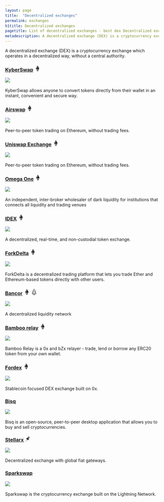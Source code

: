 ```yaml
---
layout: page
title:  "Decentralized exchanges"
permalink: exchanges
h1title: Decentralized exchanges
pagetitle: List of decentralized exchanges - best dex Decentralized exchanges    
metadescription: A decentralized exchange (DEX) is a cryptocurrency exchange which operates in a decentralized way, without a central authority.
---
```

A decentralized exchange (DEX) is a cryptocurrency exchange which operates in a decentralized way, without a central authority.

### [KyberSwap](https://kyberswap.com/swap/eth-dai) ![](/images/ether.png)

![](//image.thum.io/get/width/500/crop/600/https://kyberswap.com/swap/eth-dai)

KyberSwap allows anyone to convert tokens directly from their wallet in an instant, convenient and secure way.

### [Airswap](https://www.airswap.io/) ![](/images/ether.png)

![](//image.thum.io/get/width/500/crop/600/https://www.airswap.io/)

Peer-to-peer token trading on Ethereum, without trading fees.

### [Uniswap Exchange](https://uniswap.exchange) ![](/images/ether.png)

![](//image.thum.io/get/width/500/crop/600/https://uniswap.exchange)

Peer-to-peer token trading on Ethereum, without trading fees.

### [Omega One](https://dark.omega.one/) ![](/images/ether.png)

![](//image.thum.io/get/width/500/crop/600/https://dark.omega.one/)

An independent, inter-broker wholesaler of dark liquidity for institutions that connects all liquidity and trading venues

### [IDEX](https://auroradao.com/platform/idex/) ![](/images/ether.png)

![](//image.thum.io/get/width/500/crop/600/https://auroradao.com/platform/idex/)

A decentralized, real-time, and non-custodial token exchange.

### [ForkDelta](https://forkdelta.app/) ![](/images/ether.png)

![](//image.thum.io/get/width/500/crop/600/https://forkdelta.app/)

ForkDelta is a decentralized trading platform that lets you trade Ether and Ethereum-based tokens directly with other users.

### [Bancor](https://www.bancor.network/) ![](/images/ether.png) ![](/images/eos.png)

![](//image.thum.io/get/width/500/crop/600/https://www.bancor.network/)

A decentralized liquidity network

### [Bamboo relay](https://bamboorelay.com/) ![](/images/ether.png)

![](//image.thum.io/get/width/500/crop/600/https://bamboorelay.com/)

Bamboo Relay is a 0x and bZx relayer - trade, lend or borrow any ERC20 token from your own wallet.

### [Fordex](https://www.fordex.co/) ![](/images/ether.png)

![](//image.thum.io/get/width/500/crop/600/https://www.fordex.co/)

Stablecoin focused DEX exchange built on 0x.   

### [Bisq](https://bisq.network/) <i class="fab fa-bitcoin"></i>

![](//image.thum.io/get/width/500/crop/600/https://bisq.network/)

Bisq is an open-source, peer-to-peer desktop application that allows you to buy and sell cryptocurrencies.

### [Stellarx](https://www.stellarx.com/) ![](/images/stellar.png)

![](//image.thum.io/get/width/500/crop/600/https://www.stellarx.com/)

Decentralized exchange with global fiat gateways.

### [Sparkswap](https://sparkswap.com/) <i class="fab fa-bitcoin"></i>

![](//image.thum.io/get/width/500/crop/600/https://sparkswap.com/)

Sparkswap is the cryptocurrency exchange built on the Lightning Network.
